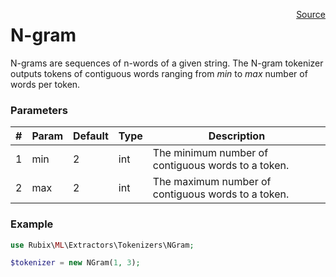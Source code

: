 <span style="float:right;"><a href="https://github.com/RubixML/RubixML/blob/master/src/Other/Tokenizers/NGram.php">Source</a></span>

# N-gram
N-grams are sequences of n-words of a given string. The N-gram tokenizer outputs tokens of contiguous words ranging from *min* to *max* number of words per token.

### Parameters
| # | Param | Default | Type | Description |
|---|---|---|---|---|
| 1 | min | 2 | int | The minimum number of contiguous words to a token. |
| 2 | max | 2 | int | The maximum number of contiguous words to a token. |

### Example
```php
use Rubix\ML\Extractors\Tokenizers\NGram;

$tokenizer = new NGram(1, 3);
```